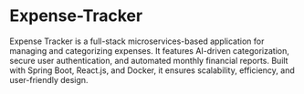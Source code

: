 # Expense-Tracker
Expense Tracker is a full-stack microservices-based application for managing and categorizing expenses. It features AI-driven categorization, secure user authentication, and automated monthly financial reports. Built with Spring Boot, React.js, and Docker, it ensures scalability, efficiency, and user-friendly design.
